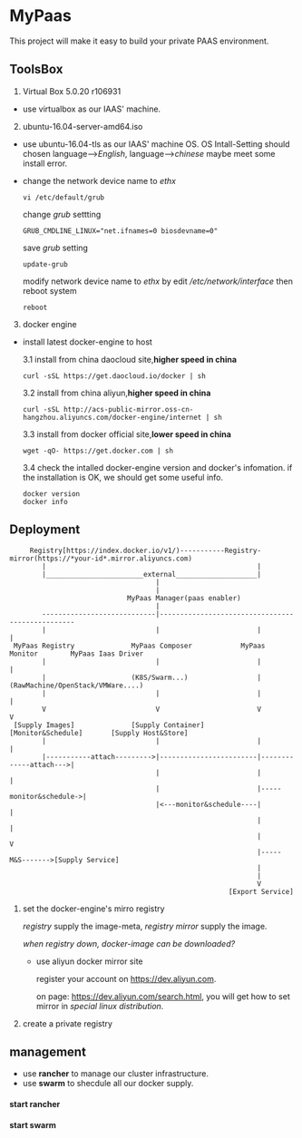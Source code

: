 MyPaas
======
This project will make it easy to build your private PAAS environment.

## ToolsBox
1. Virtual Box 5.0.20 r106931

  * use virtualbox as our IAAS' machine.

2. ubuntu-16.04-server-amd64.iso

  * use ubuntu-16.04-tls as our IAAS' machine OS. OS Intall-Setting should chosen language-->*English*, language-->*chinese* maybe meet some install error.
  
  * change the network device name to *ethx*
  
    ```
    vi /etc/default/grub
    ```
    change *grub* settting
    ```
    GRUB_CMDLINE_LINUX="net.ifnames=0 biosdevname=0"
    ```
    save *grub* setting
    ```
    update-grub
    ```
    modify network device name to *ethx* by edit */etc/network/interface*
    then reboot system
    ```
    reboot
    ```

3. docker engine

  * install latest docker-engine to host
  
    3.1 install from china daocloud site,**higher speed in china**
    ```
    curl -sSL https://get.daocloud.io/docker | sh
    ```

    3.2 install from china aliyun,**higher speed in china**
    ```
    curl -sSL http://acs-public-mirror.oss-cn-hangzhou.aliyuncs.com/docker-engine/internet | sh
    ```

    3.3 install from docker official site,**lower speed in china**
    ```
    wget -qO- https://get.docker.com | sh
    ```

    3.4 check the intalled docker-engine version and docker's infomation. if the installation is OK, we should get some useful info.
    ```
    docker version
    docker info
    ```

## Deployment

         Registry[https://index.docker.io/v1/)-----------Registry-mirror(https://*your-id*.mirror.aliyuncs.com)
            |                                                    |
            |________________________external____________________|
                                        |
                                        |
                                 MyPaas Manager(paas enabler)
                                        |
            ----------------------------|-------------------------------------------------
            |                           |                        |                       |
     MyPaas Registry              MyPaas Composer            MyPaas Monitor        MyPaas Iaas Driver
            |                           |                        |                       |
            |                     (K8S/Swarm...)                 |            (RawMachine/OpenStack/VMWare....)
            |                           |                        |                       |     
            V                           V                        V                       V
     [Supply Images]              [Supply Container]       [Monitor&Schedule]       [Supply Host&Store]
            |                           |                        |                       |
            |-----------attach--------->|------------------------|-------------attach--->|
                                        |                        |                       |
                                        |                        |-----monitor&schedule->|
                                        |<---monitor&schedule----|                       |
                                                                 |                       |
                                                                 |                       V 
                                                                 |-----M&S------->[Supply Service]
                                                                 |
                                                                 |
                                                                 V
                                                          [Export Service]
            





1. set the docker-engine's mirro registry

    *registry* supply the image-meta, *registry mirror* supply the image.

    *when registry down, docker-image can be downloaded?*
    
    * use aliyun docker mirror site

        register your account on https://dev.aliyun.com.

        on page: https://dev.aliyun.com/search.html, you will get how to set mirror in *special linux distribution*.

2. create a private registry

## management

* use **rancher** to manage our cluster infrastructure. 
* use **swarm** to shecdule all our docker supply.

#### start rancher

#### start swarm

    
    